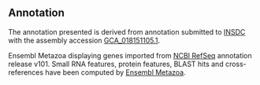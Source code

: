 **Annotation**
----------

The annotation presented is derived from annotation submitted to
[INSDC](http://www.insdc.org) with the assembly accession [GCA\_018151105.1](http://www.ebi.ac.uk/ena/data/view/GCA_018151105.1).

Ensembl Metazoa displaying genes imported from [NCBI RefSeq](https://www.ncbi.nlm.nih.gov/genome/annotation_euk/Drosophila_obscura/101) annotation release v101.
Small RNA features, protein features, BLAST hits and cross-references have been
computed by [Ensembl Metazoa](https://metazoa.ensembl.org/info/genome/annotation/index.html).
